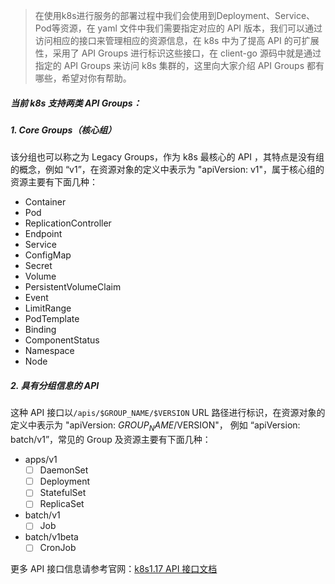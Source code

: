 > 在使用k8s进行服务的部署过程中我们会使用到Deployment、Service、Pod等资源，在 yaml 文件中我们需要指定对应的 API 版本，我们可以通过访问相应的接口来管理相应的资源信息，在 k8s 中为了提高 API 的可扩展性，采用了 API Groups 进行标识这些接口，在 client-go 源码中就是通过指定的 API Groups 来访问 k8s 集群的，这里向大家介绍 API Groups 都有哪些，希望对你有帮助。

##### 当前 k8s 支持两类 API Groups：

##### 1. Core Groups（核心组）

该分组也可以称之为 Legacy Groups，作为 k8s 最核心的 API ，其特点是没有组的概念，例如 “v1”，在资源对象的定义中表示为 "apiVersion: v1"，属于核心组的资源主要有下面几种：

- Container
- Pod
- ReplicationController
- Endpoint
- Service
- ConfigMap
- Secret
- Volume
- PersistentVolumeClaim
- Event
- LimitRange
- PodTemplate
- Binding
- ComponentStatus
- Namespace
- Node

##### 2. 具有分组信息的 API 

这种 API 接口以`/apis/$GROUP_NAME/$VERSION` URL 路径进行标识，在资源对象的定义中表示为 "apiVersion: $GROUP_NAME/$VERSION"， 例如 “apiVersion: batch/v1”，常见的 Group 及资源主要有下面几种：

- apps/v1
  - [ ] DaemonSet
  - [ ] Deployment
  - [ ] StatefulSet
  - [ ] ReplicaSet
- batch/v1
  - [ ] Job 

- batch/v1beta
  - [ ] CronJob

更多 API 接口信息请参考官网：[k8s1.17 API 接口文档](https://v1-17.docs.kubernetes.io/docs/reference/generated/kubernetes-api/v1.17)

